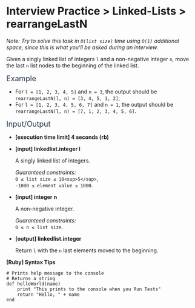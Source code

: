 # Interview Practice > Linked-Lists > rearrangeLastN
<div class="markdown -arial">

_Note: Try to solve this task in `O(list size)` time using `O(1)` additional space, since this is what you'll be asked during an interview._

Given a singly linked list of integers `l` and a non-negative integer `n`, move the last `n` list nodes to the beginning of the linked list.

<span class="markdown--header" style="color:#2b3b52;font-size:1.4em">Example</span>

*   For `l = [1, 2, 3, 4, 5]` and `n = 3`, the output should be  
    `rearrangeLastN(l, n) = [3, 4, 5, 1, 2]`;
*   For `l = [1, 2, 3, 4, 5, 6, 7]` and `n = 1`, the output should be  
    `rearrangeLastN(l, n) = [7, 1, 2, 3, 4, 5, 6]`.

<span class="markdown--header" style="color:#2b3b52;font-size:1.4em">Input/Output</span>

*   **[execution time limit] 4 seconds (rb)**

*   **[input] linkedlist.integer l**

    A singly linked list of integers.

    _Guaranteed constraints:_  
    `0 ≤ list size ≤ 10<sup>5</sup>`,  
    `-1000 ≤ element value ≤ 1000`.

*   **[input] integer n**

    A non-negative integer.

    _Guaranteed constraints:_  
    `0 ≤ n ≤ list size`.

*   **[output] linkedlist.integer**

    Return `l` with the `n` last elements moved to the beginning.

**[Ruby] Syntax Tips**

    # Prints help message to the console
    # Returns a string
    def helloWorld(name)
        print "This prints to the console when you Run Tests"
        return "Hello, " + name
    end

</div>
